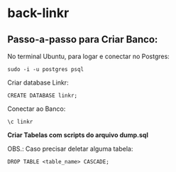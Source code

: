 # back-linkr

## Passo-a-passo para Criar Banco:

No terminal Ubuntu, para logar e conectar no Postgres:

```
sudo -i -u postgres psql
```

Criar database Linkr:

```
CREATE DATABASE linkr;
```

Conectar ao Banco:

```
\c linkr
```

**Criar Tabelas com scripts do arquivo dump.sql**

OBS.: Caso precisar deletar alguma tabela:

```
DROP TABLE <table_name> CASCADE;
```
